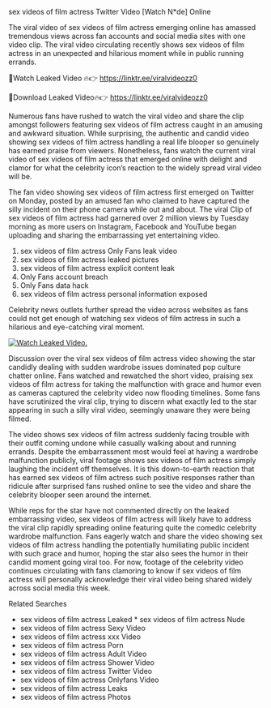 ﻿sex videos of film actress Twitter Video [Watch N*de] Online

The viral video of ﻿sex videos of film actress emerging online has amassed tremendous views across fan accounts and social media sites with one video clip. The viral video circulating recently shows ﻿sex videos of film actress in an unexpected and hilarious moment while in public running errands. 

🔴Watch Leaked Video 🔥👉  https://linktr.ee/viralvideozz0 

🔴Download Leaked Video🔥👉  https://linktr.ee/viralvideozz0 

Numerous fans have rushed to watch the viral video and share the clip amongst followers featuring ﻿sex videos of film actress caught in an amusing and awkward situation. While surprising, the authentic and candid video showing ﻿sex videos of film actress handling a real life blooper so genuinely has earned praise from viewers. Nonetheless, fans watch the current viral video of ﻿sex videos of film actress that emerged online with delight and clamor for what the celebrity icon’s reaction to the widely spread viral video will be.

The fan video showing ﻿sex videos of film actress first emerged on Twitter on Monday, posted by an amused fan who claimed to have captured the silly incident on their phone camera while out and about. The viral Clip of ﻿sex videos of film actress had garnered over 2 million views by Tuesday morning as more users on Instagram, Facebook and YouTube began uploading and sharing the embarrassing yet entertaining video. 

1. ﻿sex videos of film actress Only Fans leak video
2. ﻿sex videos of film actress leaked pictures
3. ﻿sex videos of film actress explicit content leak
4. Only Fans account breach
5. Only Fans data hack
6. ﻿sex videos of film actress personal information exposed

Celebrity news outlets further spread the video across websites as fans could not get enough of watching ﻿sex videos of film actress in such a hilarious and eye-catching viral moment. 

[![Watch Leaked Video.](https://miro.medium.com/v2/resize:fit:828/format:webp/1*cilzJN44JGOrTw9NJCrNHA.gif "Watch Leaked Video")](https://linktr.ee/viralvideozz0)

Discussion over the viral ﻿sex videos of film actress video showing the star candidly dealing with sudden wardrobe issues dominated pop culture chatter online. Fans watched and rewatched the short video, praising ﻿sex videos of film actress for taking the malfunction with grace and humor even as cameras captured the celebrity video now flooding timelines. Some fans have scrutinized the viral clip, trying to discern what exactly led to the star appearing in such a silly viral video, seemingly unaware they were being filmed.

The video shows ﻿sex videos of film actress suddenly facing trouble with their outfit coming undone while casually walking about and running errands. Despite the embarrassment most would feel at having a wardrobe malfunction publicly, viral footage shows ﻿sex videos of film actress simply laughing the incident off themselves. It is this down-to-earth reaction that has earned ﻿sex videos of film actress such positive responses rather than ridicule after surprised fans rushed online to see the video and share the celebrity blooper seen around the internet.  

While reps for the star have not commented directly on the leaked embarrassing video, ﻿sex videos of film actress will likely have to address the viral clip rapidly spreading online featuring quite the comedic celebrity wardrobe malfunction. Fans eagerly watch and share the video showing ﻿sex videos of film actress handling the potentially humiliating public incident with such grace and humor, hoping the star also sees the humor in their candid moment going viral too. For now, footage of the celebrity video continues circulating with fans clamoring to know if ﻿sex videos of film actress will personally acknowledge their viral video being shared widely across social media this week.

Related Searches
* ﻿sex videos of film actress Leaked
﻿* sex videos of film actress Nude
* ﻿sex videos of film actress Sexy Video
* ﻿sex videos of film actress xxx Video
* ﻿sex videos of film actress Porn
* ﻿sex videos of film actress Adult Video
* ﻿sex videos of film actress Shower Video
* ﻿sex videos of film actress Twitter Video
* ﻿sex videos of film actress Onlyfans Video
* ﻿sex videos of film actress Leaks
* ﻿sex videos of film actress Photos